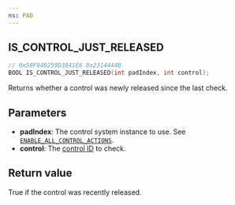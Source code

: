 ```yaml
---
ns: PAD
---
```

## IS_CONTROL_JUST_RELEASED

```c
// 0x50F940259D3841E6 0x2314444B
BOOL IS_CONTROL_JUST_RELEASED(int padIndex, int control);
```

Returns whether a control was newly released since the last check.

## Parameters
* **padIndex**: The control system instance to use. See [`ENABLE_ALL_CONTROL_ACTIONS`](#_0xA5FFE9B05F199DE7).
* **control**: The [control ID](https://docs.fivem.net/docs/game-references/controls/#controls) to check.

## Return value
True if the control was recently released.
